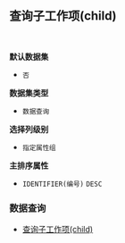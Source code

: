 ## 查询子工作项(child) <!-- {docsify-ignore-all} -->



<br>
<p class="panel-title"><b>默认数据集</b></p>

* `否`

<p class="panel-title"><b>数据集类型</b></p>

* `数据查询`

<p class="panel-title"><b>选择列级别</b></p>

* `指定属性组`


<p class="panel-title"><b>主排序属性</b></p>

* `IDENTIFIER(编号)` `DESC`



### 数据查询
  * [查询子工作项(child)](module/ProjMgmt/work_item/query/child)
